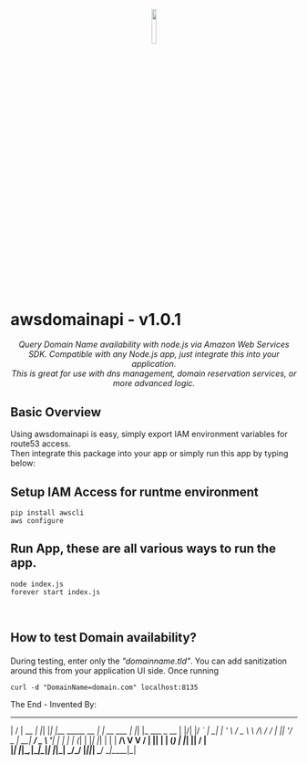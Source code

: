 <p align="center"><img width=12.5% src="http://sudirlaycoders.com/files/sclogo.png"></p>
<p align="center"><h1>awsdomainapi - v1.0.1</h1></p>
<p align="center"><i>Query Domain Name availability with node.js via Amazon Web Services SDK. Compatible with any Node.js app, just integrate this into your application.
<br />This is great for use with dns management, domain reservation services, or more advanced logic.</i></p>


## Basic Overview

Using awsdomainapi is easy, simply export IAM environment variables for route53 access. 
<br>Then integrate this package into your app or simply run this app by typing below:
<br>

## Setup IAM Access for runtme environment
```
pip install awscli
aws configure
```

## Run App, these are all various ways to run the app.
```
node index.js
forever start index.js
```
<br>

## How to test Domain availability?

#### 
During testing, enter only the <i>"domainname.tld"</i>. You can add sanitization around this from your application UI side.
Once running

```
curl -d "DomainName=domain.com" localhost:8135
```
The End - Invented By:
 __  __       _   _   _                     _____          _   _            
|  \/  | __ _| |_| |_| |__   _____      __ |_   _| __ ___ | |_| |_ ___ _ __ 
| |\/| |/ _` | __| __| '_ \ / _ \ \ /\ / /   | || '__/ _ \| __| __/ _ \ '__|
| |  | | (_| | |_| |_| | | |  __/\ V  V /    | || | | (_) | |_| ||  __/ |   
|_|  |_|\__,_|\__|\__|_| |_|\___| \_/\_/     |_||_|  \___/ \__|\__\___|_|   
